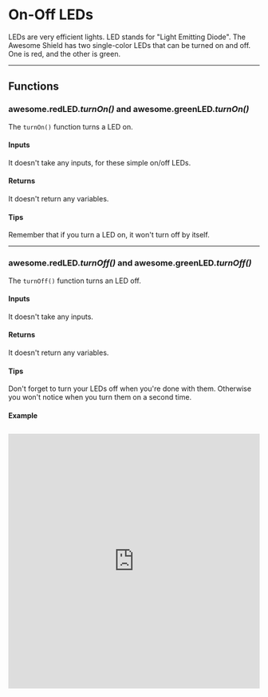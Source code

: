 # On-Off LEDs

LEDs are very efficient lights. LED stands for "Light Emitting Diode". The Awesome Shield has two single-color LEDs that can be turned on and off. One is red, and the other is green.

***

## Functions

### awesome.redLED.*turnOn()* and awesome.greenLED.*turnOn()*

The `turnOn()` function turns a LED on.

#### Inputs
It doesn't take any inputs, for these simple on/off LEDs.

#### Returns
It doesn't return any variables.

#### Tips
Remember that if you turn a LED on, it won't turn off by itself.

***

### awesome.redLED.*turnOff()* and awesome.greenLED.*turnOff()*

The `turnOff()` function turns an LED off.

#### Inputs
It doesn't take any inputs.

#### Returns
It doesn't return any variables.

#### Tips
Don't forget to turn your LEDs off when you're done with them. Otherwise you won't notice when you turn them on a second time.

#### Example
<iframe style="height: 510px; width: 100%; margin: 10px 0 10px;" allowTransparency="true" src="https://codebender.cc/embed/sketch:89603" frameborder="0"></iframe>
